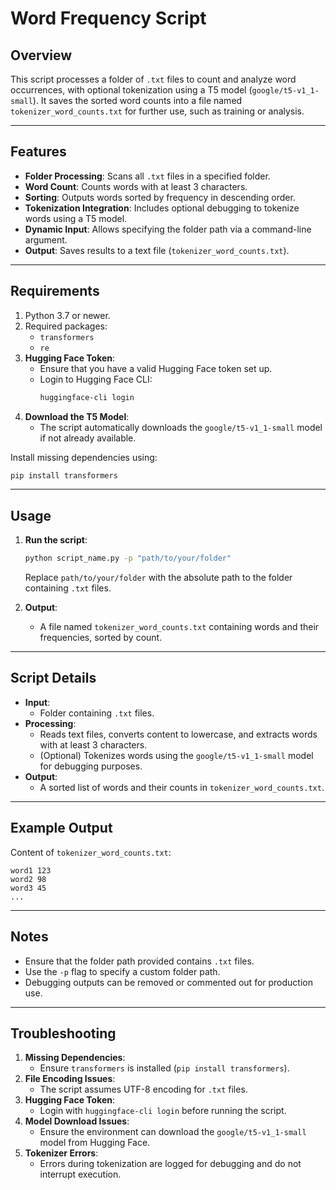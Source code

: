 # Word Frequency Script

## Overview
This script processes a folder of `.txt` files to count and analyze word occurrences, with optional tokenization using a T5 model (`google/t5-v1_1-small`). It saves the sorted word counts into a file named `tokenizer_word_counts.txt` for further use, such as training or analysis.

---

## Features
- **Folder Processing**: Scans all `.txt` files in a specified folder.
- **Word Count**: Counts words with at least 3 characters.
- **Sorting**: Outputs words sorted by frequency in descending order.
- **Tokenization Integration**: Includes optional debugging to tokenize words using a T5 model.
- **Dynamic Input**: Allows specifying the folder path via a command-line argument.
- **Output**: Saves results to a text file (`tokenizer_word_counts.txt`).

---

## Requirements
1. Python 3.7 or newer.
2. Required packages:
   - `transformers`
   - `re`
3. **Hugging Face Token**:
   - Ensure that you have a valid Hugging Face token set up.
   - Login to Hugging Face CLI:
     ```bash
     huggingface-cli login
     ```
4. **Download the T5 Model**:
   - The script automatically downloads the `google/t5-v1_1-small` model if not already available.

Install missing dependencies using:
```bash
pip install transformers
```

---

## Usage
1. **Run the script**:
   ```bash
   python script_name.py -p "path/to/your/folder"
   ```
   Replace `path/to/your/folder` with the absolute path to the folder containing `.txt` files.

3. **Output**:
   - A file named `tokenizer_word_counts.txt` containing words and their frequencies, sorted by count.

---

## Script Details
- **Input**:
  - Folder containing `.txt` files.
- **Processing**:
  - Reads text files, converts content to lowercase, and extracts words with at least 3 characters.
  - (Optional) Tokenizes words using the `google/t5-v1_1-small` model for debugging purposes.
- **Output**:
  - A sorted list of words and their counts in `tokenizer_word_counts.txt`.

---

## Example Output
Content of `tokenizer_word_counts.txt`:
```
word1 123
word2 98
word3 45
...
```

---

## Notes
- Ensure that the folder path provided contains `.txt` files.
- Use the `-p` flag to specify a custom folder path.
- Debugging outputs can be removed or commented out for production use.

---

## Troubleshooting
1. **Missing Dependencies**:
   - Ensure `transformers` is installed (`pip install transformers`).
2. **File Encoding Issues**:
   - The script assumes UTF-8 encoding for `.txt` files.
3. **Hugging Face Token**:
   - Login with `huggingface-cli login` before running the script.
4. **Model Download Issues**:
   - Ensure the environment can download the `google/t5-v1_1-small` model from Hugging Face.
5. **Tokenizer Errors**:
   - Errors during tokenization are logged for debugging and do not interrupt execution.

